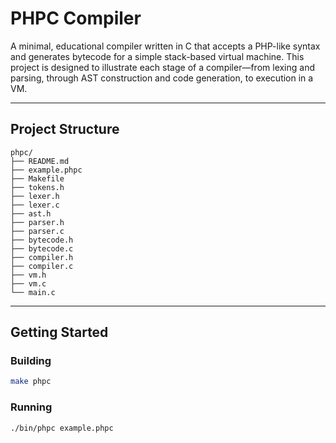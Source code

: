 # PHPC Compiler

A minimal, educational compiler written in C that accepts a PHP-like syntax and generates bytecode for a simple stack-based virtual machine. This project is designed to illustrate each stage of a compiler—from lexing and parsing, through AST construction and code generation, to execution in a VM.

---

## Project Structure

```
phpc/
├── README.md
├── example.phpc
├── Makefile
├── tokens.h
├── lexer.h
├── lexer.c
├── ast.h
├── parser.h
├── parser.c
├── bytecode.h
├── bytecode.c
├── compiler.h
├── compiler.c
├── vm.h
├── vm.c
└── main.c
```

---

## Getting Started

### Building

```bash
make phpc
```

### Running

```bash
./bin/phpc example.phpc
```
